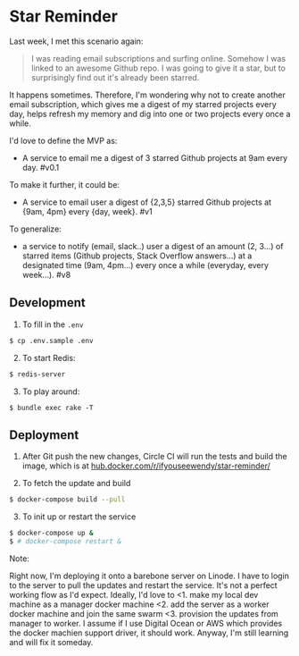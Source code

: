 # Star Reminder

Last week, I met this scenario again:

> I was reading email subscriptions and surfing online. Somehow I was linked to an awesome Github repo. I was going to give it a star, but to surprisingly find out it's already been starred.

It happens sometimes. Therefore, I'm wondering why not to create another email subscription, which gives me a digest of my starred projects every day, helps refresh my memory and dig into one or two projects every once a while.

I'd love to define the MVP as:

+ A service to email me a digest of 3 starred Github projects at 9am every day. #v0.1

To make it further, it could be:

+ A service to email user a digest of {2,3,5} starred Github projects at {9am, 4pm} every {day, week}. #v1

To generalize:

+ a service to notify (email, slack..) user a digest of an amount (2, 3...) of starred items (Github projects, Stack Overflow answers...) at a designated time (9am, 4pm...) every once a while (everyday, every week...). #v8

## Development

1. To fill in the `.env`

```sh
$ cp .env.sample .env
```

2. To start Redis:

```sh
$ redis-server
```

3. To play around:

```
$ bundle exec rake -T
```

## Deployment

1. After Git push the new changes, Circle CI will run the tests and build the image, which is at [hub.docker.com/r/ifyouseewendy/star-reminder/](https://hub.docker.com/r/ifyouseewendy/star-reminder/)

2. To fetch the update and build

```sh
$ docker-compose build --pull
```

3. To init up or restart the service

```sh
$ docker-compose up &
$ # docker-compose restart &
```

Note:

Right now, I'm deploying it onto a barebone server on Linode. I have to login to the server to pull the updates and restart the service. It's not a perfect working flow as I'd expect.
Ideally, I'd love to <1. make my local dev machine as a manager docker machine <2. add the server as a worker docker machine and join the same swarm <3. provision the updates from manager to worker. I assume if I use Digital Ocean or AWS which provides the docker machien support driver, it should work.
Anyway, I'm still learning and will fix it someday.
